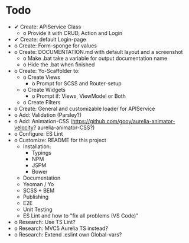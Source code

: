 # Todo

* ✔ Create: APIService Class
    * o Provide it with CRUD, Action and Login
* ✔ Create: default Login-page
* o Create: Form-sponge for values
* o Create: DOCUMENTATION.md with default layout and a screenshot
    * o Make .bat take a variable for output documentation name
    * o Hide the .bat when finished
* o Create: Yo-Scaffolder to:
    * o Create Views
        * o Prompt for SCSS and Router-setup
    * o Create Widgets
        * o Prompt if: Views, ViewModel or Both
    * o Create Filters
* o Create: General and customizable loader for APIService
* o Add: Validation (Parsley?)
* o Add: Animation-CSS (<https://github.com/gooy/aurelia-animator-velocity>? aurelia-animator-CSS?)
* o Configure: ES Lint
* o Customize: README for this project
    * Installation:
        * Typings
        * NPM
        * JSPM
        * Bower
    * Documentation
    * Yeoman / Yo
    * SCSS + BEM
    * Publishing
    * E2E
    * Unit Testing
    * ES Lint and how to "fix all problems (VS Code)"
* o Research: Use TS Lint?
* o Research: MVC5 Aurelia TS instead?
* o Research: Extend .eslint own Global-vars?